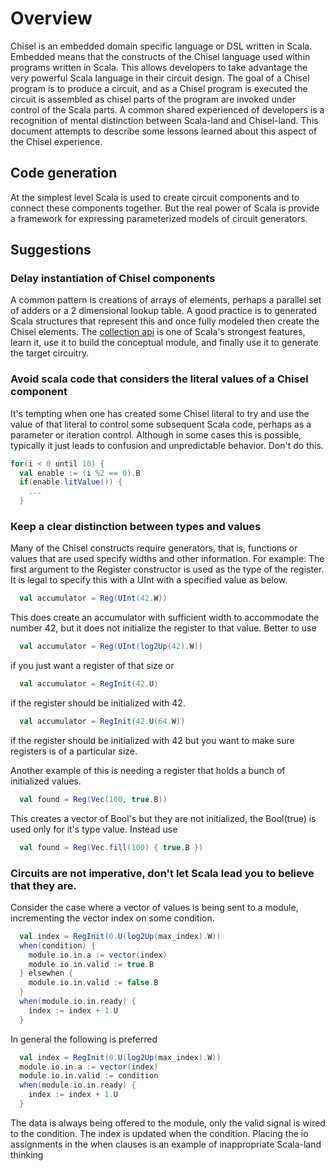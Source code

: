 # Overview
Chisel is an embedded domain specific language or DSL written in Scala. Embedded means that the constructs of the Chisel language used within programs written in Scala. This allows developers to take advantage the very powerful Scala language in their circuit design. The goal of a Chisel program is to produce a circuit, and as a Chisel program is executed the circuit is assembled as chisel parts of the program are invoked under control of the Scala parts. A common shared experienced of developers is a recognition of mental distinction between Scala-land and Chisel-land. This document attempts to describe some lessons learned about this aspect of the Chisel experience.

## Code generation
At the simplest level Scala is used to create circuit components and to connect these components together. But the real power of Scala is provide a framework for expressing parameterized models of circuit generators. 

## Suggestions
### Delay instantiation of Chisel components 
A common pattern is creations of arrays of elements, perhaps a parallel set of adders or a 2 dimensional lookup table.  A good practice is to generated Scala structures that represent this and once fully modeled then create the Chisel elements.  The [collection api](http://docs.scala-lang.org/overviews/collections/overview.html) is one of Scala's strongest features, learn it, use it to build the conceptual module, and finally use it to generate the target circuitry.
### Avoid scala code that considers the literal values of a Chisel component
It's tempting when one has created some Chisel literal to try and use the value of that literal to control some
 subsequent Scala code, perhaps as a parameter or iteration control.  Although in
  some cases this is possible, typically it just leads to confusion and unpredictable behavior.  Don't do this.
```scala
for(i < 0 until 10) {
  val enable := (i %2 == 0).B
  if(enable.litValue()) {
    ...
  }
```

### Keep a clear distinction between types and values
Many of the Chisel constructs require generators, that is, functions or values that are used specify widths and other information. For example: The first argument to the Register constructor is used as the type of the register. It is legal to specify this with a UInt with a specified value as below.
```scala
  val accumulator = Reg(UInt(42.W))
```
This does create an accumulator with sufficient width to accommodate the number 42, but it does not initialize the register to that value.  Better to use
```scala
  val accumulator = Reg(UInt(log2Up(42).W))
```
if you just want a register of that size or 
```scala
  val accumulator = RegInit(42.U)
```
if the register should be initialized with 42.
```scala
  val accumulator = RegInit(42.U(64.W))
```
if the register should be initialized with 42 but you want to make sure registers is of a particular size.

Another example of this is needing a register that holds a bunch of initialized values.
```scala
  val found = Reg(Vec(100, true.B))
```
This creates a vector of Bool's but they are not initialized, the Bool(true) is used only for it's type value.
Instead use
```scala
  val found = Reg(Vec.fill(100) { true.B })
```

### Circuits are not imperative, don't let Scala lead you to believe that they are.
Consider the case where a vector of values is being sent to a module, incrementing the vector index on some condition.
```scala
  val index = RegInit(0.U(log2Up(max_index).W))
  when(condition) {
    module.io.in.a := vector(index)
    module.io.in.valid := true.B
  } elsewhen {
    module.io.in.valid := false.B
  }
  when(module.io.in.ready) {
    index := index + 1.U
  }
```
In general the following is preferred
```scala
  val index = RegInit(0.U(log2Up(max_index).W))
  module.io.in.a := vector(index)
  module.io.in.valid := condition
  when(module.io.in.ready) {
    index := index + 1.U
  }
```
The data is always being offered to the module, only the valid signal is wired to the condition.  The index is updated when the condition.  Placing the io assignments in the when clauses is an example of inappropriate Scala-land thinking